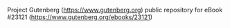 Project Gutenberg (https://www.gutenberg.org) public repository for eBook #23121 (https://www.gutenberg.org/ebooks/23121)
